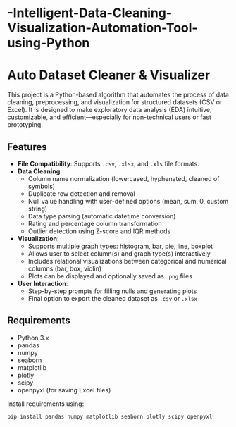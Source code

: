 # -Intelligent-Data-Cleaning-Visualization-Automation-Tool-using-Python
# Auto Dataset Cleaner & Visualizer

This project is a Python-based algorithm that automates the process of data cleaning, preprocessing, and visualization for structured datasets (CSV or Excel). It is designed to make exploratory data analysis (EDA) intuitive, customizable, and efficient—especially for non-technical users or fast prototyping.

## Features

- **File Compatibility**: Supports `.csv`, `.xlsx`, and `.xls` file formats.
- **Data Cleaning**:
  - Column name normalization (lowercased, hyphenated, cleaned of symbols)
  - Duplicate row detection and removal
  - Null value handling with user-defined options (mean, sum, 0, custom string)
  - Data type parsing (automatic datetime conversion)
  - Rating and percentage column transformation
  - Outlier detection using Z-score and IQR methods
- **Visualization**:
  - Supports multiple graph types: histogram, bar, pie, line, boxplot
  - Allows user to select column(s) and graph type(s) interactively
  - Includes relational visualizations between categorical and numerical columns (bar, box, violin)
  - Plots can be displayed and optionally saved as `.png` files
- **User Interaction**:
  - Step-by-step prompts for filling nulls and generating plots
  - Final option to export the cleaned dataset as `.csv` or `.xlsx`

## Requirements

- Python 3.x
- pandas
- numpy
- seaborn
- matplotlib
- plotly
- scipy
- openpyxl (for saving Excel files)

Install requirements using:

```bash
pip install pandas numpy matplotlib seaborn plotly scipy openpyxl
